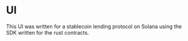 # UI

This UI was written for a stablecoin lending protocol on Solana using the SDK written for the rust contracts.
